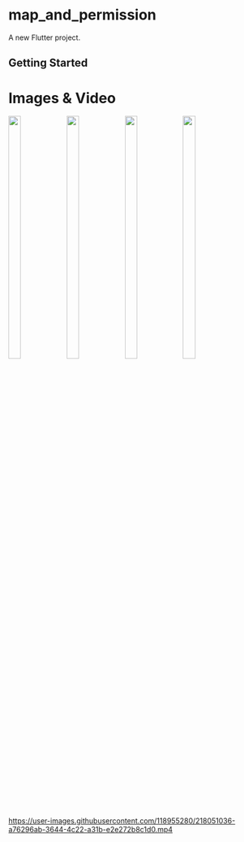 # map_and_permission

A new Flutter project.

## Getting Started

# Images & Video
<p float="center">

<img src="https://user-images.githubusercontent.com/118955280/218016515-24316492-d44a-436e-9c44-540611333c87.png" width=22% height=35%>
<img src="https://user-images.githubusercontent.com/118955280/218016525-c0ffd947-45d3-41e0-ad02-2b27045c6499.png" width=22% height=35%>
<img src="https://user-images.githubusercontent.com/118955280/218016517-6fa38a2b-be77-45bb-a88b-d05ee067106c.png" width=22% height=35%>
<img src="https://user-images.githubusercontent.com/118955280/218016509-a35bd068-02a9-4a8e-b4b6-8f63e402e0a7.png" width=22% height=35%>


https://user-images.githubusercontent.com/118955280/218051036-a76296ab-3644-4c22-a31b-e2e272b8c1d0.mp4


</p>
